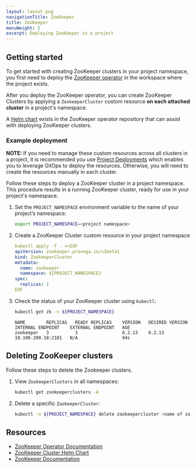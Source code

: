 ```yaml
---
layout: layout.pug
navigationTitle: ZooKeeper
title: ZooKeeper
menuWeight: 5
excerpt: Deploying ZooKeeper in a project
---
```


## Getting started

To get started with creating ZooKeeper clusters in your project namespace, you first need to deploy the [ZooKeeper operator](../../../../../../workspaces/applications/catalog-applications/dkp-applications/zookeeper-operator/) in the workspace where the project exists.

After you deploy the ZooKeeper operator, you can create ZooKeeper Clusters by applying a `ZookeeperCluster` custom resource **on each attached cluster** in a project's namespace.

A [Helm chart](https://github.com/pravega/zookeeper-operator/tree/master/charts/zookeeper) exists in the ZooKeeper operator repository that can assist with deploying ZooKeeper clusters.

### Example deployment

<p class="message--note"><strong>NOTE: </strong>If you need to manage these custom resources across all clusters in a project, it is recommended you use <a href="../../../../../project-deployments">Project Deployments</a> which enables you to leverage GitOps to deploy the resources. Otherwise, you will need to create the resources manually in each cluster.</p>

Follow these steps to deploy a ZooKeeper cluster in a project namespace. This procedure results in a running ZooKeeper cluster, ready for use in your project's namespace.

1.  Set the `PROJECT_NAMESPACE` environment variable to the name of your project’s namespace:

    ```bash
    export PROJECT_NAMESPACE=<project namespace>
    ```

1.  Create a ZooKeeper Cluster custom resource in your project namespace

    ```yaml
    kubectl apply -f - <<EOF
    apiVersion: zookeeper.pravega.io/v1beta1
    kind: ZookeeperCluster
    metadata:
      name: zookeeper
      namespace: ${PROJECT_NAMESPACE}
    spec:
      replicas: 1
    EOF
    ```

1.  Check the status of your ZooKeeper cluster using `kubectl`:

    ```bash
    kubectl get zk -n ${PROJECT_NAMESPACE}
    ```

    ```text
    NAME        REPLICAS   READY REPLICAS    VERSION   DESIRED VERSION   INTERNAL ENDPOINT    EXTERNAL ENDPOINT   AGE
    zookeeper   3          3                 0.2.13    0.2.13            10.100.200.18:2181   N/A                 94s
    ```

## Deleting ZooKeeper clusters

Follow these steps to delete the Zookeeper clusters.

1.  View `ZookeeperClusters` in all namespaces:

    ```bash
    kubectl get zookeeperclusters -A
    ```

1.  Delete a specific `ZookeeperCluster`:

    ```bash
    kubectl -n ${PROJECT_NAMESPACE} delete zookeepercluster <name of zookeepercluster>
    ```

## Resources

- [ZooKeeper Operator Documentation](https://github.com/pravega/zookeeper-operator)
- [ZooKeeper Cluster Helm Chart](https://github.com/pravega/zookeeper-operator/tree/master/charts/zookeeper)
- [ZooKeeper Documentation](https://zookeeper.apache.org/documentation)
